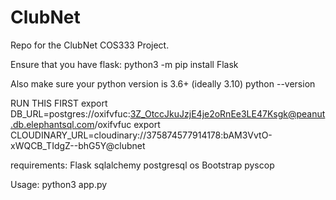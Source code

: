 # ClubNet
Repo for the ClubNet COS333 Project.


Ensure that you have flask:
python3 -m pip install Flask

Also make sure your python version is 3.6+ (ideally 3.10)
python --version


RUN THIS FIRST
export DB_URL=postgres://oxifvfuc:3Z_OtccJkuJzjE4je2oRnEe3LE47Ksgk@peanut.db.elephantsql.com/oxifvfuc
export CLOUDINARY_URL=cloudinary://375874577914178:bAM3VvtO-xWQCB_TIdgZ--bhG5Y@clubnet

requirements:
Flask
sqlalchemy
postgresql
os
Bootstrap
pyscop

Usage:
python3 app.py
